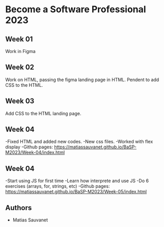 # Become a Software Professional 2023

## Week 01
Work in Figma

## Week 02
Work on HTML, passing the figma landing page in HTML. Pendent to add CSS to the HTML.

## Week 03
Add CSS to the HTML landing page.

## Week 04
-Fixed HTML and added new codes.
-New css files.
-Worked with flex display
-Github pages: https://matiassauvanet.github.io/BaSP-M2023/Week-04/index.html

## Week 04
-Start using JS for first time
-Learn how interprete and use JS
-Do 6 exercises (arrays, for, strings, etc)
-Github pages: https://matiassauvanet.github.io/BaSP-M2023/Week-05/index.html

## Authors
- Matias Sauvanet